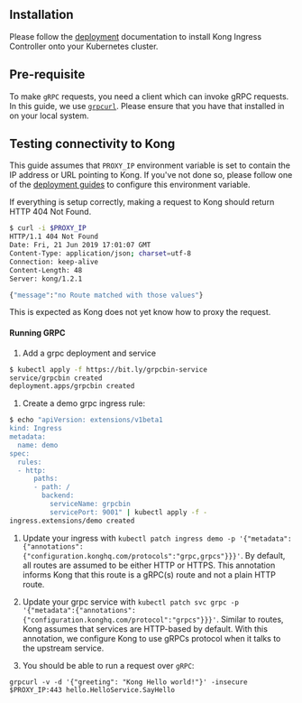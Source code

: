 ## Installation

Please follow the [deployment](../deployment) documentation to install
Kong Ingress Controller onto your Kubernetes cluster.

## Pre-requisite

To make `gRPC` requests, you need a client which can invoke gRPC requests.
In this guide, we use
[`grpcurl`](https://github.com/fullstorydev/grpcurl#installation).
Please ensure that you have that installed in on your local system.

## Testing connectivity to Kong

This guide assumes that `PROXY_IP` environment variable is
set to contain the IP address or URL pointing to Kong.
If you've not done so, please follow one of the
[deployment guides](../deployment) to configure this environment variable.

If everything is setup correctly, making a request to Kong should return
HTTP 404 Not Found.

```bash
$ curl -i $PROXY_IP
HTTP/1.1 404 Not Found
Date: Fri, 21 Jun 2019 17:01:07 GMT
Content-Type: application/json; charset=utf-8
Connection: keep-alive
Content-Length: 48
Server: kong/1.2.1

{"message":"no Route matched with those values"}
```

This is expected as Kong does not yet know how to proxy the request.

#### Running GRPC

1. Add a grpc deployment and service

```bash
$ kubectl apply -f https://bit.ly/grpcbin-service
service/grpcbin created
deployment.apps/grpcbin created
```
1. Create a demo grpc ingress rule:

```bash
$ echo "apiVersion: extensions/v1beta1
kind: Ingress
metadata:
  name: demo
spec:
  rules:
  - http:
      paths:
      - path: /
        backend:
          serviceName: grpcbin
          servicePort: 9001" | kubectl apply -f -
ingress.extensions/demo created
```
1. Update your ingress with
`kubectl patch ingress demo -p '{"metadata":{"annotations":{"configuration.konghq.com/protocols":"grpc,grpcs"}}}'`.
By default, all routes are assumed to be either HTTP or HTTPS. This annotation
informs Kong that this route is a gRPC(s) route and not a plain HTTP route.

1. Update your grpc service with
`kubectl patch svc grpc -p '{"metadata":{"annotations":{"configuration.konghq.com/protocol":"grpcs"}}}'`.
Similar to routes, Kong assumes that services are HTTP-based by default.
With this annotation, we configure Kong to use gRPCs protocol when it
talks to the upstream service.

1. You should be able to run a request over `gRPC`:

```
grpcurl -v -d '{"greeting": "Kong Hello world!"}' -insecure $PROXY_IP:443 hello.HelloService.SayHello
```
